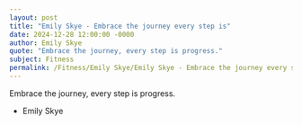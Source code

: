 ```yaml
---
layout: post
title: "Emily Skye - Embrace the journey every step is"
date: 2024-12-28 12:00:00 -0000
author: Emily Skye
quote: "Embrace the journey, every step is progress."
subject: Fitness
permalink: /Fitness/Emily Skye/Emily Skye - Embrace the journey every step is
---
```


Embrace the journey, every step is progress.

- Emily Skye
